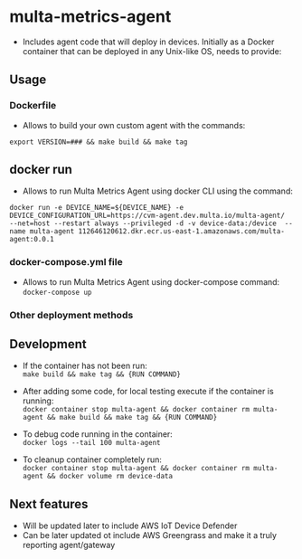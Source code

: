 # multa-metrics-agent

- Includes agent code that will deploy in devices. Initially as a Docker container that can be deployed in any Unix-like OS, needs to provide:

## Usage
### Dockerfile
- Allows to build your own custom agent with the commands:

`export VERSION=### && make build && make tag`

## docker run 
- Allows to run Multa Metrics Agent using docker CLI using the command:

``
docker run -e DEVICE_NAME=${DEVICE_NAME}
  -e DEVICE_CONFIGURATION_URL=https://cvm-agent.dev.multa.io/multa-agent/ 
  --net=host --restart always --privileged -d -v device-data:/device 
  --name multa-agent 112646120612.dkr.ecr.us-east-1.amazonaws.com/multa-agent:0.0.1
``

### docker-compose.yml file 
- Allows to run Multa Metrics Agent using docker-compose command: ``docker-compose up``

### Other deployment methods

## Development

- If the container has not been run: \
``make build && make tag && {RUN COMMAND}``

- After adding some code, for local testing execute if the container is running: \
``docker container stop multa-agent && docker container rm multa-agent && make build && make tag && {RUN COMMAND}``

- To debug code running in the container: \
``docker logs --tail 100 multa-agent``

- To cleanup container completely run: \
``docker container stop multa-agent && docker container rm multa-agent && docker volume rm device-data``

## Next features
- Will be updated later to include AWS IoT Device Defender
- Can be later updated ot include AWS Greengrass and make it a truly reporting agent/gateway
